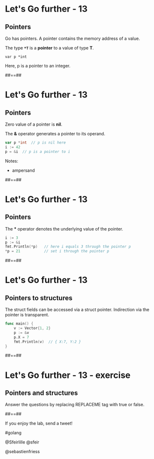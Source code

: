 <!-- .slide: class="with-code" -->

# Let's Go further - 13

## Pointers

Go has pointers. A pointer contains the memory address of a value.

The type **`*T`** is a **pointer** to a value of type **T**.

`var p *int`

Here, p is a pointer to an integer.


##==##
<!-- .slide: class="with-code" -->

# Let's Go further - 13

## Pointers

Zero value of a pointer is **nil**.

The **&** operator generates a pointer to its operand.

```Go
var p *int  // p is nil here
i := 42
p = &i  // p is a pointer to i
```
<!-- .element: class="big-code" -->

Notes:
- ampersand


##==##
<!-- .slide: class="with-code" -->

# Let's Go further - 13

## Pointers

The **\*** operator denotes the underlying value of the pointer.

```Go
i := 3
p := &i
fmt.Println(*p)   // here i equals 3 through the pointer p
*p = 21           // set i through the pointer p
```
<!-- .element: class="big-code" -->


##==##
<!-- .slide: class="with-code" -->

# Let's Go further - 13

## Pointers to structures

The struct fields can be accessed via a struct pointer.
Indirection via the pointer is transparent.

```Go
func main() {
	v := Vector{1, 2}
	p := &v
	p.X = 7
	fmt.Println(v)  // { X:7, Y:2 }
}
```
<!-- .element: class="big-code" -->


##==##
<!-- .slide:-->

# Let's Go further - 13 - exercise

## Pointers and structures

Answer the questions by replacing REPLACEME tag with true or false.


##==##
<!-- .slide: class="first-slide" sfeir-level="1" sfeir-techno="Go" -->

If you enjoy the lab, send a tweet!

#golang

@Sfeirlille @sfeir

@sebastienfriess







